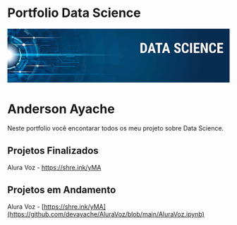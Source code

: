 # Portfolio Data Science

![Screenshot](image.png)


# Anderson Ayache 
Neste portfolio você encontarar todos os meu projeto sobre Data Science.

## Projetos Finalizados
Alura Voz - https://shre.ink/yMA

## Projetos em Andamento
Alura Voz - [https://shre.ink/yMA](https://github.com/devayache/AluraVoz/blob/main/AluraVoz.ipynb)

